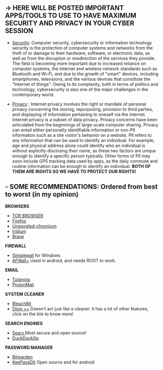 ## -> HERE WILL BE POSTED IMPORTANT APPS/TOOLS TO USE TO HAVE MAXIMUM SECURITY AND PRIVACY IN YOUR CYBER SESSION ##

- [Security](https://en.wikipedia.org/wiki/Computer_security): Computer security, cybersecurity or 
information technology security is the protection of computer systems 
and networks from the theft of or damage to their hardware, software, or
 electronic data, as well as from the disruption or misdirection of the 
services they provide. The field is becoming more important due to 
increased reliance on computer systems, the Internet and wireless 
network standards such as Bluetooth and Wi-Fi, and due to the growth of 
"smart" devices, including smartphones, televisions, and the various 
devices that constitute the "Internet of things". Owing to its 
complexity, both in terms of politics and technology, cybersecurity is 
also one of the major challenges in the contemporary world.

- [Privacy](https://en.wikipedia.org/wiki/Internet_privacy) : Internet privacy involves the right or
 mandate of personal privacy concerning the storing, repurposing, 
provision to third parties, and displaying of information pertaining to 
oneself via the internet. Internet privacy is a subset of data privacy. 
Privacy concerns have been articulated from the beginnings of 
large-scale computer sharing. Privacy can entail either personally 
identifiable information or non-PII information such as a site visitor's
 behavior on a website. PII refers to any information that can be used 
to identify an individual. For example, age and physical address alone 
could identify who an individual is without explicitly disclosing their 
name, as these two factors are unique enough to identify a specific 
person typically. Other forms of PII may soon include GPS tracking data 
used by apps, as the daily commute and routine information can be enough
 to identify an individual.
 **BOTH OF THEM ARE RIGHTS SO WE HAVE TO PROTECT OUR RIGHTS!**


## - SOME RECOMMENDATIONS:  Ordered from best to worst (in my opinion)

**BROWSERS**
- [TOR BROWSER ](https://www.torproject.org/)
- [Firefox](https://www.mozilla.org/en-US/firefox/new/)
- [Ungoogled-chromium](https://github.com/Eloston/ungoogled-chromium/)
- [Iridium ](https://github.com/iridium-browser/iridium-browser)
- [Brave](https://brave.com/)

**FIREWALL** 
- [Simplewall](https://github.com/henrypp/simplewall) for Windows
- [AFWall+](https://github.com/ukanth/afwall) Used in android, and needs ROOT to work.

**EMAIL**
- [Tutanota](https://www.tutanota.com/)
- [ProtonMail](https://www.protonmail.com/)

**SYSTEM CLEANER**
- [BleachBit](https://www.bleachbit.org/)
- [Dism ++](https://www.chuyu.me/en/index.html) Doesn't act just like a cleaner. It has a lot of other features, click on the link to know more!

**SEARCH ENGINES**
- [Searx ](https://www.searx.me/) Most secure and open source!
- [DuckDuckGo](https://duckduckgo.com/)

**PASSWORD MANAGER**
- [Bitwarden](https://bitwarden.com/)
- [KeePassDX](https://www.keepassdx.com/) Open source and for android
